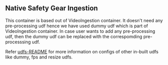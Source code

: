 ## Native Safety Gear Ingestion

This container is based out of VideoIngestion container. It doesn't need any pre-processing udf hence we have used dummy udf which is part of VideoIngestion container.
In case user wants to add any pre-processing udf, then the dummy udf can be replaced with the correspomding pre-processsing udf.

Refer [udfs-README](https://github.com/open-edge-insights/video-common/blob/master/udfs/README.md) for more information on configs of other in-built udfs like dummy, fps and resize udfs.
